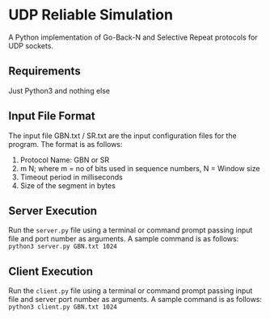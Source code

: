 # UDP Reliable Simulation
A Python implementation of Go-Back-N and Selective Repeat protocols for UDP sockets.

## Requirements
Just Python3 and nothing else

## Input File Format
The input file GBN.txt / SR.txt are the input configuration files for the program. The format is as follows:
1. Protocol Name: GBN or SR
2. m N; where m = no of bits used in sequence numbers, N = Window size
3. Timeout period in milliseconds
4. Size of the segment in bytes

## Server Execution
Run the `server.py` file using a terminal or command prompt passing input file and port number as arguments. A sample command is as follows:
`python3 server.py GBN.txt 1024`

## Client Execution
Run the `client.py` file using a terminal or command prompt passing input file and server port number as arguments. A sample command is as follows:
`python3 client.py GBN.txt 1024`
